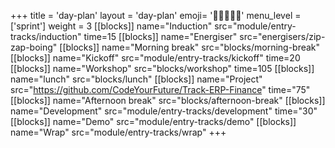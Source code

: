 +++
title = 'day-plan'
layout = 'day-plan'
emoji= '🧑🏾‍🤝‍🧑🏾'
menu_level = ['sprint']
weight = 3
[[blocks]]
name="Induction"
src="module/entry-tracks/induction"
time=15
[[blocks]]
name="Energiser"
src="energisers/zip-zap-boing"
[[blocks]]
name="Morning break"
src="blocks/morning-break"
[[blocks]]
name="Kickoff"
src="module/entry-tracks/kickoff"
time=20
[[blocks]]
name="Workshop"
src="blocks/workshop"
time=105
[[blocks]]
name="lunch"
src="blocks/lunch"
[[blocks]]
name="Project"
src="https://github.com/CodeYourFuture/Track-ERP-Finance"
time="75"
[[blocks]]
name="Afternoon break"
src="blocks/afternoon-break"
[[blocks]]
name="Development"
src="module/entry-tracks/development"
time="30"
[[blocks]]
name="Demo"
src="module/entry-tracks/demo"
[[blocks]]
name="Wrap"
src="module/entry-tracks/wrap"
+++
